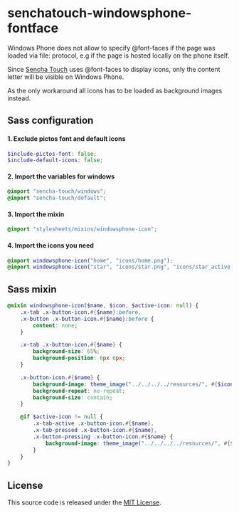 senchatouch-windowsphone-fontface
=================================

Windows Phone does not allow to specify @font-faces if the page was loaded via file: protocol, e.g if the page is hosted locally on the phone itself.

Since [Sencha Touch](http://www.sencha.com/forum/showthread.php?261159-ST2.2RC-WP8-Cordova-icon-font-not-shown) uses @font-faces to display icons, only the content letter will be visible on Windows Phone.

As the only workaround all icons has to be loaded as background images instead.

## Sass configuration
#### 1. Exclude pictos font and default icons
```scss
$include-pictos-font: false;
$include-default-icons: false;
```
#### 2. Import the variables for windows
```scss
@import "sencha-touch/windows";
@import "sencha-touch/default";
```
#### 3. Import the mixin
```scss
@import "stylesheets/mixins/windowsphone-icon";
```
#### 4. Import the icons you need
```scss
@import windowsphone-icon("home", "icons/home.png");
@import windowsphone-icon("star", "icons/star.png", "icons/star_active.png");
```

## Sass mixin
```scss
@mixin windowsphone-icon($name, $icon, $active-icon: null) {
	.x-tab .x-button-icon.#{$name}:before,
	.x-button .x-button-icon.#{$name}:before {
		content: none;
	}

	.x-tab .x-button-icon.#{$name} {
		background-size: 65%;
		background-position: 6px 6px;
	}

	.x-button-icon.#{$name} {
		background-image: theme_image("../../../../resources/", #{$icon});
		background-repeat: no-repeat;
		background-size: contain;
	}

	@if $active-icon != null {
		.x-tab-active .x-button-icon.#{$name},
		.x-tab-pressed .x-button-icon.#{$name},
		.x-button-pressing .x-button-icon.#{$name} {
			background-image: theme_image("../../../../resources/", #{$active-icon});
		}
	}
}
```

## License

This source code is released under the [MIT License](http://opensource.org/licenses/MIT).
